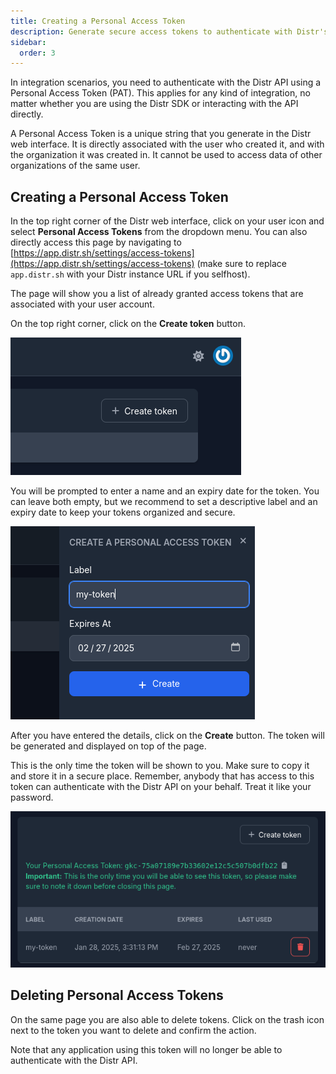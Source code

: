 ```yaml
---
title: Creating a Personal Access Token
description: Generate secure access tokens to authenticate with Distr's Registry, API and SDK.
sidebar:
  order: 3
---
```


In integration scenarios, you need to authenticate with the Distr API using a Personal Access Token (PAT).
This applies for any kind of integration, no matter whether you are using the Distr SDK or interacting with the API directly.

A Personal Access Token is a unique string that you generate in the Distr web interface. It is directly associated with the user who created it, and with the organization it was created in. It cannot be used to access data of other organizations of the same user. 

## Creating a Personal Access Token

In the top right corner of the Distr web interface, click on your user icon and select **Personal Access Tokens** from the dropdown menu.
You can also directly access this page by navigating to [https://app.distr.sh/settings/access-tokens](https://app.distr.sh/settings/access-tokens) (make sure to replace `app.distr.sh` with your Distr instance URL if you selfhost).

The page will show you a list of already granted access tokens that are associated with your user account.

On the top right corner, click on the **Create token** button.

![Personal Access Tokens](../../../../assets/docs/integrations/pat_create.png)

You will be prompted to enter a name and an expiry date for the token.
You can leave both empty, but we recommend to set a descriptive label and an expiry date to keep your tokens organized and secure.

![Personal Access Tokens](../../../../assets/docs/integrations/pat_details.png)

After you have entered the details, click on the **Create** button. The token will be generated and displayed on top of the page.

This is the only time the token will be shown to you. Make sure to copy it and store it in a secure place.
Remember, anybody that has access to this token can authenticate with the Distr API on your behalf. Treat it like your password.

![Personal Access Tokens](../../../../assets/docs/integrations/pat_output.png)

## Deleting Personal Access Tokens

On the same page you are also able to delete tokens. Click on the trash icon next to the token you want to delete and confirm the action.

Note that any application using this token will no longer be able to authenticate with the Distr API.
